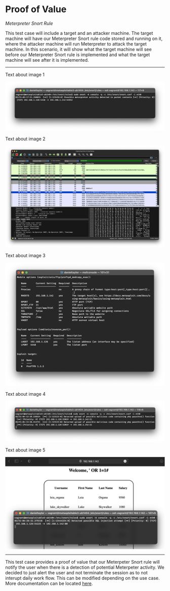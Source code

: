 # Proof of Value
*Meterpreter Snort Rule*

This test case will include a target and an attacker machine. The target machine will have our Meterpreter Snort rule code stored and running on it, where the attacker machine will run Meterpreter to attack the target machine. In this scenario, it will show what the target machine will see before our Meterpreter Snort rule is implemented and what the target machine will see after it is implemented.

---

Text about image 1

![metasploit-config](images/image1.png)

Text about image 2

![metasploit-config](images/image2.png)

Text about image 3

![metasploit-config](images/image3.png)

Text about image 4

![metasploit-config](images/image4.png)

Text about image 5

![metasploit-config](images/image5.png)

---

This test case provides a proof of value that our Meterpeter Snort rule will notify the user when there is a detection of potential Meterpeter activity. We decided to just alert the user and not terminate the session as to not interupt daily work flow. This can be modified depending on the use case. More documentation can be located [here](Documentation.md).
